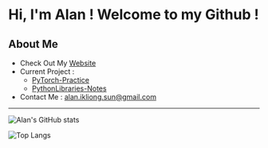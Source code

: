 # Hi, I'm Alan ! Welcome to my Github !

## About Me

* Check Out My [Website](https://YiLongSun.github.io/)
* Current Project :
  * [PyTorch-Practice](https://github.com/YiLongSun/PyTorch-Practice)
  * [PythonLibraries-Notes](https://github.com/YiLongSun/PythonLibraries-Notes)
* Contact Me : alan.ikliong.sun@gmail.com

---

![Alan's GitHub stats](https://github-readme-stats.vercel.app/api?username=YiLongSun&hide_title=true&hide_border=true&show_icons=trueline_height=21&text_color=000&icon_color=000&bg_color=0,ea6161,ffc64d,fffc4d,52fa5a&theme=graywhite)

![Top Langs](https://github-readme-stats.vercel.app/api/top-langs/?username=YiLongSun&hide_title=true&hide_border=true&layout=compact&langs_count=6&text_color=000&icon_color=fff&bg_color=0,52fa5a,4dfcff,c64dff&theme=graywhite)
